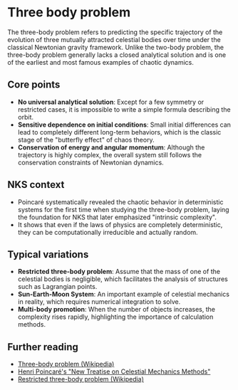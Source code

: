 # Three body problem

The three-body problem refers to predicting the specific trajectory of the evolution of three mutually attracted celestial bodies over time under the classical Newtonian gravity framework. Unlike the two-body problem, the three-body problem generally lacks a closed analytical solution and is one of the earliest and most famous examples of chaotic dynamics.

## Core points
- **No universal analytical solution**: Except for a few symmetry or restricted cases, it is impossible to write a simple formula describing the orbit.
- **Sensitive dependence on initial conditions**: Small initial differences can lead to completely different long-term behaviors, which is the classic stage of the "butterfly effect" of chaos theory.
- **Conservation of energy and angular momentum**: Although the trajectory is highly complex, the overall system still follows the conservation constraints of Newtonian dynamics.

## NKS context
- Poincaré systematically revealed the chaotic behavior in deterministic systems for the first time when studying the three-body problem, laying the foundation for NKS that later emphasized "intrinsic complexity".
- It shows that even if the laws of physics are completely deterministic, they can be computationally irreducible and actually random.

## Typical variations
- **Restricted three-body problem**: Assume that the mass of one of the celestial bodies is negligible, which facilitates the analysis of structures such as Lagrangian points.
- **Sun-Earth-Moon System**: An important example of celestial mechanics in reality, which requires numerical integration to solve.
- **Multi-body promotion**: When the number of objects increases, the complexity rises rapidly, highlighting the importance of calculation methods.

## Further reading
- [Three-body problem (Wikipedia)](https://en.wikipedia.org/wiki/Three-body_problem)
- [Henri Poincaré's "New Treatise on Celestial Mechanics Methods"](https://archive.org/details/mthodesnouvelles01poin)
- [Restricted three-body problem (Wikipedia)](https://en.wikipedia.org/wiki/Restricted_three-body_problem)